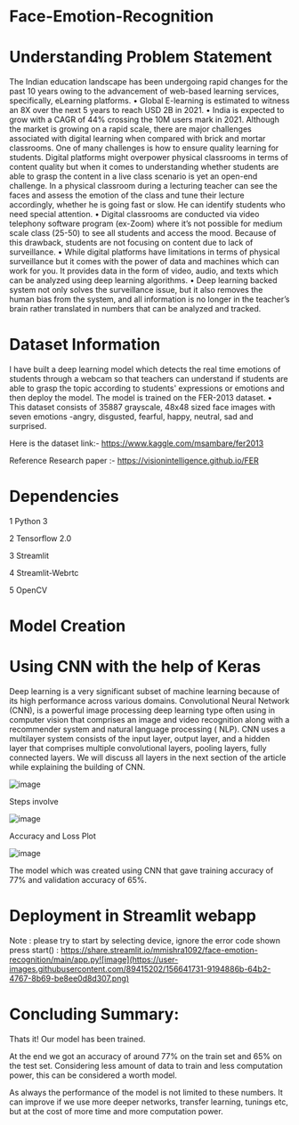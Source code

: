 # Face-Emotion-Recognition

# Understanding Problem Statement

The Indian education landscape has been undergoing rapid changes for the past 10 years owing to the advancement of web-based learning services, specifically, eLearning platforms. • Global E-learning is estimated to witness an 8X over the next 5 years to reach USD 2B in 2021. • India is expected to grow with a CAGR of 44% crossing the 10M users mark in 2021. Although the market is growing on a rapid scale, there are major challenges associated with digital learning when compared with brick and mortar classrooms. One of many challenges is how to ensure quality learning for students. Digital platforms might overpower physical classrooms in terms of content quality but when it comes to understanding whether students are able to grasp the content in a live class scenario is yet an open-end challenge. In a physical classroom during a lecturing teacher can see the faces and assess the emotion of the class and tune their lecture accordingly, whether he is going fast or slow. He can identify students who need special attention. • Digital classrooms are conducted via video telephony software program (ex-Zoom) where it’s not possible for medium scale class (25-50) to see all students and access the mood. Because of this drawback, students are not focusing on content due to lack of surveillance. • While digital platforms have limitations in terms of physical surveillance but it comes with the power of data and machines which can work for you. It provides data in the form of video, audio, and texts which can be analyzed using deep learning algorithms. • Deep learning backed system not only solves the surveillance issue, but it also removes the human bias from the system, and all information is no longer in the teacher’s brain rather translated in numbers that can be analyzed and tracked.

# Dataset Information

I have built a deep learning model which detects the real time emotions of students through a webcam so that teachers can understand if students are able to grasp the topic according to students' expressions or emotions and then deploy the model. The model is trained on the FER-2013 dataset. • This dataset consists of 35887 grayscale, 48x48 sized face images with seven emotions -angry, disgusted, fearful, happy, neutral, sad and surprised.

Here is the dataset link:- https://www.kaggle.com/msambare/fer2013

Reference Research paper :- https://visionintelligence.github.io/FER

# Dependencies

1 Python 3

2 Tensorflow 2.0

3 Streamlit

4 Streamlit-Webrtc

5 OpenCV

# Model Creation

# Using CNN with the help of Keras

Deep learning is a very significant subset of machine learning because of its high performance across various domains. Convolutional Neural Network (CNN), is a powerful image processing deep learning type often using in computer vision that comprises an image and video recognition along with a recommender system and natural language processing ( NLP). CNN uses a multilayer system consists of the input layer, output layer, and a hidden layer that comprises multiple convolutional layers, pooling layers, fully connected layers. We will discuss all layers in the next section of the article while explaining the building of CNN.

![image](https://user-images.githubusercontent.com/84207691/160984060-fa59eb73-8024-4ad2-855f-20c185311080.png)

Steps involve

![image](https://user-images.githubusercontent.com/84207691/160984113-329ac15f-f00f-492b-b69c-79ab3f977370.png)

Accuracy and Loss Plot

![image](https://user-images.githubusercontent.com/84207691/160984442-d794b7da-52b1-462b-9f14-3adedff0f8fe.png)

The model which was created using CNN that gave training accuracy of 77% and validation accuracy of 65%.

# Deployment in Streamlit webapp

Note : please try to start by selecting device, ignore the error code shown press start() : https://share.streamlit.io/mmishra1092/face-emotion-recognition/main/app.py![image](https://user-images.githubusercontent.com/89415202/156641731-9194886b-64b2-4767-8b69-be8ee0d8d307.png)

# Concluding Summary:

Thats it! Our model has been trained.

At the end we got an accuracy of around 77% on the train set and 65% on the test set. Considering less amount of data to train and less computation power, this can be considered a worth model.

As always the performance of the model is not limited to these numbers. It can improve if we use more deeper networks, transfer learning, tunings etc, but at the cost of more time and more computation power.
